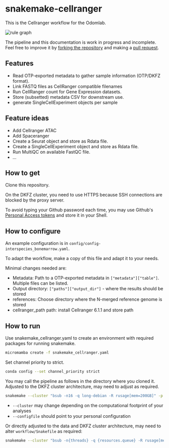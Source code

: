 # snakemake-cellranger


This is the Cellranger workflow for the Odomlab. 

![rule graph](docs/rulegraph.png)


The pipeline and this documentation is work in progress and incomplete. Feel free to improve it by 
[forking the repository](https://docs.github.com/en/pull-requests/collaborating-with-pull-requests/working-with-forks/about-forks) and making 
a [pull request](https://docs.github.com/en/pull-requests/collaborating-with-pull-requests/proposing-changes-to-your-work-with-pull-requests/creating-a-pull-request-from-a-fork). 

## Features

 - Read OTP-exported metadata to gather sample information (OTP/DKFZ format).
 - Link FASTQ files as CellRanger compatible filenames
 - Run CellRanger count for Gene Expression datasets.   
 - Store (subsetted) metadata CSV for downstream use. 
 - generate SingleCellExperiment objects per sample

## Feature ideas

- Add Cellranger ATAC
- Add Spaceranger
- Create a Seurat object and store as Rdata file.
- Create a SingleCellExperiment object and store as Rdata file.
- Run MultiQC on available FastQC file.
- *...*


## How to get

Clone this repository.

On the DKFZ cluster, you need to use HTTPS because SSH connections are blocked by the proxy server. 

To avoid typing your Github password each time, you may use Github's [Personal Access tokens](https://docs.github.com/en/authentication/keeping-your-account-and-data-secure/creating-a-personal-access-token) and store it in your 
Shell. 

## How to configure

An example configuration is in `config/config-interspecies_bonemarrow.yaml`.

To adapt the workflow, make a copy of this file and adapt it to your needs.

Minimal changes needed are: 

 * Metadata: Path to a OTP-exported metadata in `["metadata"]["table"]`. Multiple files can be listed. 
 * Output directory: `["paths"]["output_dir"]` - where the results should be stored
 * references: Choose directory where the N-merged reference genome is stored
 * cellranger_path path: install Cellranger 6.1.1 and store path

## How to run 

Use snakemake_cellranger.yaml to create an environment with required packages
for running snakemake.

```bash
micromamba create -f snakemake_cellranger.yaml
```

Set channel priority to strict.

```bash
conda config --set channel_priority strict
```

You may call the pipeline as follows in the directory where you cloned it. 
Adjusted to the DKFZ cluster architecture, may need to adjust as required.

```bash
snakemake --cluster "bsub -n16 -q long-debian -R rusage[mem=200GB]" -p -j4 -c42 --configfile config/config-interspecies-bonwmarrow.yaml --use-conda --conda-frontend conda
```

 - `--cluster` may change depending on the computational footprint of your analyses
 - `--configfile` should point to your personal configuration
 
Or directly adjusted to the data and DKFZ cluster architecture, may need to alter `workflow/Snakefile` as required:

```bash
snakemake --cluster "bsub -n{threads} -q {resources.queue} -R rusage[mem={resources.mem_mb}]" -p -j66 -c42 --configfile ../config/config-interspecies-bonemarrow.yaml --latency-wait 60 --use-conda --conda-frontend conda -n
```
